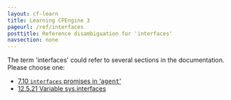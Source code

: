 ```yaml
---
layout: cf-learn
title: Learning CFEngine 3
pageurl: /ref/interfaces
posttitle: Reference disambiguation for 'interfaces'
navsection: none
---
```


The term 'interfaces' could refer to several sections in the documentation. Please choose one:

- [7.10 <code>interfaces</code> promises in &lsquo;<samp><span class="samp">agent</span></samp>&rsquo;](https://cfengine.com/manuals/cf3-reference#interfaces-in-agent-promises)
- [12.5.21 Variable sys.interfaces](https://cfengine.com/manuals/cf3-reference#Variable-sys.interfaces)
